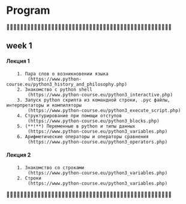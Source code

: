 # Program

🐍🐍🐍🐍🐍🐍🐍🐍🐍🐍🐍🐍🐍🐍🐍🐍🐍🐍🐍🐍🐍🐍🐍🐍🐍🐍🐍🐍🐍🐍🐍🐍🐍🐍🐍🐍🐍🐍🐍🐍🐍🐍🐍🐍🐍🐍🐍🐍

## week 1

   #### Лекция 1
    
        1. Пара слов о возникновении языка
            (https://www.python-course.eu/python3_history_and_philosophy.php)
        2. Знакомство с python shell
            (https://www.python-course.eu/python3_interactive.php)
        3. Запуск python скрипта из командной строки, .pyc файлы, интерпретаторы и компиляторы
            (https://www.python-course.eu/python3_execute_script.php)
        4. Структурирование при помощи отступов
            (https://www.python-course.eu/python3_blocks.php)
        5. (**!**) Переменные в python и типы данных
            (https://www.python-course.eu/python3_variables.php)
        6. Арифметические операторы и операторы сравнения
            (https://www.python-course.eu/python3_operators.php)
           
   #### Лекция 2
    
        1. Знакомство со строками
            (https://www.python-course.eu/python3_variables.php)
        2. Строки
            (https://www.python-course.eu/python3_variables.php)

🐍🐍🐍🐍🐍🐍🐍🐍🐍🐍🐍🐍🐍🐍🐍🐍🐍🐍🐍🐍🐍🐍🐍🐍🐍🐍🐍🐍🐍🐍🐍🐍🐍🐍🐍🐍🐍🐍🐍🐍🐍🐍🐍🐍🐍🐍🐍🐍
